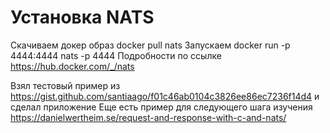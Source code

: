 # Установка NATS
Скачиваем докер образ docker pull nats 
Запускаем docker run -p 4444:4444 nats -p 4444 
Подробности по ссылке https://hub.docker.com/_/nats

Взял тестовый пример из https://gist.github.com/santiaago/f01c46ab0104c3826ee86ec7236f14d4 и сделал приложение 
Еще есть пример для следующего шага изучения  https://danielwertheim.se/request-and-response-with-c-and-nats/
